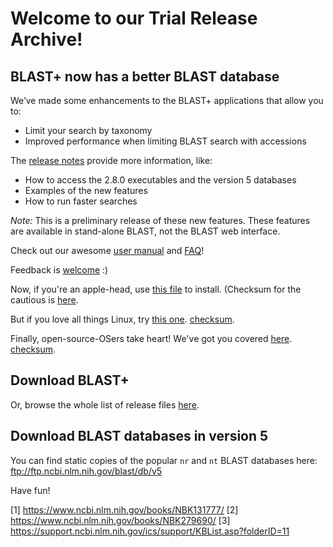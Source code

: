# Welcome to our Trial Release Archive!

## BLAST+ now has a better BLAST database

We’ve made some enhancements to the BLAST+ applications that allow you to:

* Limit your search by taxonomy
* Improved performance when limiting BLAST search with accessions

The [release notes]([1]) provide more information, like:

* How to access the 2.8.0 executables and the version 5 databases
* Examples of the new features
* How to run faster searches

_Note:_ This is a preliminary release of these new features.  These features are available in stand-alone BLAST, not the BLAST web interface.

Check out our awesome [user manual](https://www.ncbi.nlm.nih.gov/books/NBK279690/) and [FAQ](https://support.ncbi.nlm.nih.gov/ics/support/KBList.asp?folderID=11)!

Feedback is [welcome](https://www.ncbi.nlm.nih.gov/home/about/contact/) :)

Now, if you're an apple-head, use [this file](ftp://ftp.ncbi.nlm.nih.gov/blast/executables/blast+/2.8.0alpha/ncbi-blast-2.8.0+.dmg) to install. (Checksum for the cautious is [here](ftp://ftp.ncbi.nlm.nih.gov/blast/executables/blast+/2.8.0alpha/ncbi-blast-2.8.0+.dmg.md5).

But if you love all things Linux, try [this one](ftp://ftp.ncbi.nlm.nih.gov/blast/executables/blast+/2.8.0alpha/ncbi-blast-2.8.0+-x64-linux.tar.gz). [checksum](ftp://ftp.ncbi.nlm.nih.gov/blast/executables/blast+/2.8.0alpha/ncbi-blast-2.8.0+-x64-linux.tar.gz.md5).

Finally, open-source-OSers take heart!  We've got you covered [here](ftp://ftp.ncbi.nlm.nih.gov/blast/executables/blast+/2.8.0/ncbi-blast-2.8.0+-src.tar.gz). [checksum](ftp://ftp.ncbi.nlm.nih.gov/blast/executables/blast+/2.8.0/ncbi-blast-2.8.0+-src.tar.gz.md5).

## Download BLAST+
Or, browse the whole list of release files [here](ftp://ftp.ncbi.nlm.nih.gov/blast/executables/blast+/2.8.0alpha/).

## Download BLAST databases in version 5
You can find static copies of the popular `nr` and `nt` BLAST databases here: ftp://ftp.ncbi.nlm.nih.gov/blast/db/v5






Have fun!

[1] https://www.ncbi.nlm.nih.gov/books/NBK131777/
[2] https://www.ncbi.nlm.nih.gov/books/NBK279690/
[3] https://support.ncbi.nlm.nih.gov/ics/support/KBList.asp?folderID=11
